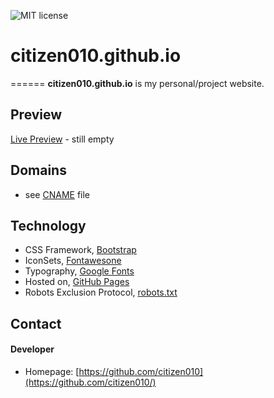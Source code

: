 ![MIT license](https://img.shields.io/badge/license-MIT-blue)

# citizen010.github.io
======
**citizen010.github.io** is my personal/project website.

## Preview ##
[Live Preview](https://citizen010.github.io) - still empty

## Domains
* see [CNAME](https://github.com/citizen010/citizen010.github.io/blob/master/CNAME) file

## Technology
* CSS Framework, [Bootstrap](https://getbootstrap.com/)
* IconSets, [Fontawesone](https://fontawesome.com/)
* Typography, [Google Fonts](https://fonts.google.com)
* Hosted on, [GitHub Pages](http://pages.github.com/)
* Robots Exclusion Protocol, [robots.txt](https://github.com/citizen010/citizen010.github.io/blob/master/robots.txt)

## Contact
#### Developer
* Homepage: [https://github.com/citizen010](https://github.com/citizen010/)
